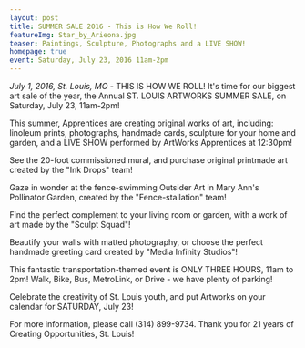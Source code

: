 ```yaml
---
layout: post
title: SUMMER SALE 2016 - This is How We Roll!
featureImg: Star_by_Arieona.jpg
teaser: Paintings, Sculpture, Photographs and a LIVE SHOW!
homepage: true
event: Saturday, July 23, 2016 11am-2pm
---
```


<i>July 1, 2016, St. Louis, MO</i> - THIS IS HOW WE ROLL! It's time for our biggest art sale of the year, the Annual ST. LOUIS ARTWORKS SUMMER SALE, on Saturday, July 23, 11am-2pm! 

This summer, Apprentices are creating original works of art, including: linoleum prints, photographs, handmade cards, sculpture for your home and garden, and a LIVE SHOW performed by ArtWorks Apprentices at 12:30pm! 

See the 20-foot commissioned mural, and purchase original printmade art created by the "Ink Drops" team!

Gaze in wonder at the fence-swimming Outsider Art in Mary Ann's Pollinator Garden, created by the "Fence-stallation" team!

Find the perfect complement to your living room or garden, with a work of art made by the "Sculpt Squad"!

Beautify your walls with matted photography, or choose the perfect handmade greeting card created by "Media Infinity Studios"!

This fantastic transportation-themed event is ONLY THREE HOURS, 11am to 2pm! Walk, Bike, Bus, MetroLink, or Drive - we have plenty of parking! 

Celebrate the creativity of St. Louis youth, and put Artworks on your calendar for SATURDAY, July 23!

For more information, please call (314) 899-9734. Thank you for 21 years of Creating Opportunities, St. Louis!
###